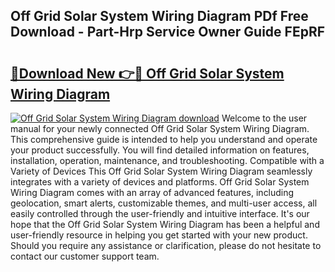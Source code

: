 ## Off Grid Solar System Wiring Diagram PDf Free Download - Part-Hrp Service Owner Guide FEpRF

# <h2><a href="http://dfkp6lg.blite.top/?on=Off+Grid+Solar+System+Wiring+Diagram">🔗Download New 👉🔴 Off Grid Solar System Wiring Diagram</a></h2>

[![Off Grid Solar System Wiring Diagram download](https://i.imgur.com/lujVjoI.png)](http://dfkp6lg.blite.top/?on=Off+Grid+Solar+System+Wiring+Diagram)
Welcome to the user manual for your newly connected Off Grid Solar System Wiring Diagram. This comprehensive guide is intended to help you understand and operate your product successfully. You will find detailed information on features, installation, operation, maintenance, and troubleshooting. Compatible with a Variety of Devices This Off Grid Solar System Wiring Diagram seamlessly integrates with a variety of devices and platforms. Off Grid Solar System Wiring Diagram comes with an array of advanced features, including geolocation, smart alerts, customizable themes, and multi-user access, all easily controlled through the user-friendly and intuitive interface. It's our hope that the Off Grid Solar System Wiring Diagram has been a helpful and user-friendly resource in helping you get started with your new product. Should you require any assistance or clarification, please do not hesitate to contact our customer support team.
